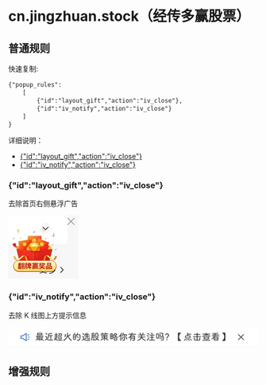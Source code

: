 # cn.jingzhuan.stock（经传多赢股票）

## 普通规则

快速复制:
```
{"popup_rules":
    [
        {"id":"layout_gift","action":"iv_close"},
        {"id":"iv_notify","action":"iv_close"}
    ]
}
```
详细说明：
- [{"id":"layout_gift","action":"iv_close"}](#idlayout_giftactioniv_close)
- [{"id":"iv_notify","action":"iv_close"}](#idiv_notifyactioniv_close)

### {"id":"layout_gift","action":"iv_close"}
去除首页右侧悬浮广告

![](./assets/首页右侧悬浮广告.jpg)

### {"id":"iv_notify","action":"iv_close"}
去除 K 线图上方提示信息

![](./assets/K线图上方提示信息.jpg)

## 增强规则
